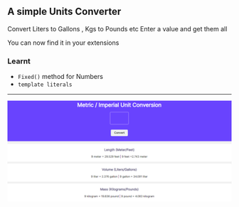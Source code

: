 ## A simple Units Converter

<p> Convert Liters to Gallons , Kgs to Pounds etc
     Enter a value and get them all </p>
You can now find it in your extensions

### Learnt
- `Fixed()` method for Numbers
- `template literals`
----
<div align="center">
 <img src="screen.png"  alt="sample">
 </div>
